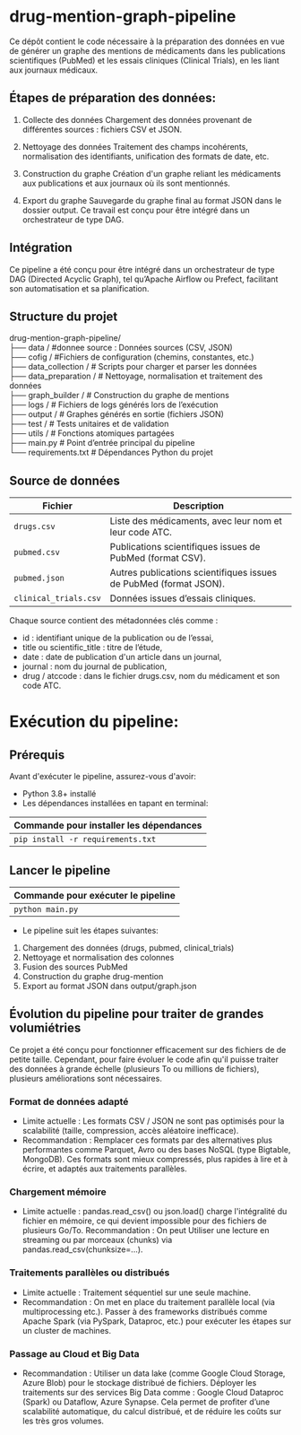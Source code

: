 # drug-mention-graph-pipeline
Ce dépôt contient le code nécessaire à la préparation des données en vue de générer un graphe des mentions de médicaments dans les publications scientifiques (PubMed) et les essais cliniques (Clinical Trials), en les liant aux journaux médicaux.

## Étapes de préparation des données:
1. Collecte des données
Chargement des données provenant de différentes sources : fichiers CSV et JSON.

2. Nettoyage des données
Traitement des champs incohérents, normalisation des identifiants, unification des formats de date, etc.

3. Construction du graphe
Création d'un graphe reliant les médicaments aux publications et aux journaux où ils sont mentionnés.

4. Export du graphe
Sauvegarde du graphe final au format JSON dans le dossier output.
Ce travail est conçu pour être intégré dans un orchestrateur de type DAG.

 ## Intégration
Ce pipeline a été conçu pour être intégré dans un orchestrateur de type DAG (Directed Acyclic Graph), tel qu’Apache Airflow ou Prefect, facilitant son automatisation et sa planification.

##  Structure du projet
drug-mention-graph-pipeline/  
├── data /                     #donnee source : Données sources (CSV, JSON)  
├── cofig /                    #Fichiers de configuration (chemins, constantes, etc.)    
├── data_collection /           # Scripts pour charger et parser les données  
├── data_preparation /          # Nettoyage, normalisation et traitement des données   
├── graph_builder /             # Construction du graphe de mentions  
├── logs /                      # Fichiers de logs générés lors de l’exécution  
├── output /                    # Graphes générés en sortie (fichiers JSON)  
├── test /                      # Tests unitaires et de validation  
├── utils /                     # Fonctions atomiques partagées  
├── main.py                    # Point d’entrée principal du pipeline  
└── requirements.txt           # Dépendances Python du projet  

## Source de données

| Fichier               | Description                                                       |
| --------------------- | ----------------------------------------------------------------- |
| `drugs.csv`           | Liste des médicaments, avec leur nom et leur code ATC.            |
| `pubmed.csv`          | Publications scientifiques issues de PubMed (format CSV).         |
| `pubmed.json`         | Autres publications scientifiques issues de PubMed (format JSON). |
| `clinical_trials.csv` | Données issues d’essais cliniques.                                |

Chaque source contient des métadonnées clés comme :
- id : identifiant unique de la publication ou de l’essai,
- title ou scientific_title : titre de l’étude,
- date : date de publication d'un article dans un journal,
- journal : nom du journal de publication,
- drug / atccode : dans le fichier drugs.csv, nom du médicament et son code ATC.

# Exécution du pipeline:
## Prérequis
Avant d'exécuter le pipeline, assurez-vous d'avoir:
 - Python 3.8+ installé
 - Les dépendances installées en tapant en terminal:
   
 | Commande pour installer les dépendances |
| --------------------------------------- |
| `pip install -r requirements.txt`       |


## Lancer le pipeline

 | Commande pour exécuter le pipeline |
| ---------------------------------- |
| `python main.py`                   |

  
- Le pipeline suit les étapes suivantes:
1. Chargement des données (drugs, pubmed, clinical_trials)
2. Nettoyage et normalisation des colonnes
3. Fusion des sources PubMed
4. Construction du graphe drug-mention
5. Export au format JSON dans output/graph.json

## Évolution du pipeline pour traiter de grandes volumiétries
Ce projet a été conçu pour fonctionner efficacement sur des fichiers de de petite taille. Cependant, pour faire évoluer le code afin qu'il puisse traiter des données à grande échelle (plusieurs To ou millions de fichiers), plusieurs améliorations sont nécessaires.
 
### Format de données adapté
- Limite actuelle : Les formats CSV / JSON ne sont pas optimisés pour la scalabilité (taille, compression, accès aléatoire inefficace).
- Recommandation :
 Remplacer ces formats par des alternatives plus performantes comme Parquet, Avro ou des bases NoSQL (type Bigtable, MongoDB).
 Ces formats sont mieux compressés, plus rapides à lire et à écrire, et adaptés aux traitements parallèles.

### Chargement mémoire
- Limite actuelle : pandas.read_csv() ou json.load() charge l'intégralité du fichier en mémoire, ce qui devient impossible pour des fichiers de plusieurs Go/To.
Recommandation : On peut Utiliser une lecture en streaming ou par morceaux (chunks) via pandas.read_csv(chunksize=...).

### Traitements parallèles ou distribués
- Limite actuelle : Traitement séquentiel sur une seule machine.
- Recommandation : On met en place du traitement parallèle local (via multiprocessing etc.).
  Passer à des frameworks distribués comme Apache Spark (via PySpark, Dataproc, etc.) pour exécuter les étapes sur un cluster de machines.

### Passage au Cloud et Big Data
- Recommandation : Utiliser un data lake (comme Google Cloud Storage, Azure Blob) pour le stockage distribué de fichiers.
  Déployer les traitements sur des services Big Data comme :
  Google Cloud Dataproc (Spark) ou Dataflow, Azure Synapse. Cela permet de profiter d’une scalabilité automatique, du calcul distribué, et de réduire les coûts sur les très gros volumes.

